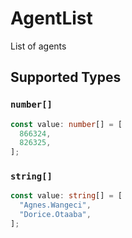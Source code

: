 # AgentList

List of agents


## Supported Types

### `number[]`

```typescript
const value: number[] = [
  866324,
  826325,
];
```

### `string[]`

```typescript
const value: string[] = [
  "Agnes.Wangeci",
  "Dorice.Otaaba",
];
```


